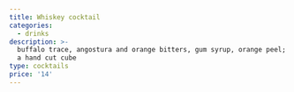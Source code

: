 ```yaml
---
title: Whiskey cocktail
categories:
  - drinks
description: >-
  buffalo trace, angostura and orange bitters, gum syrup, orange peel; served on
  a hand cut cube
type: cocktails
price: '14'
---
```


